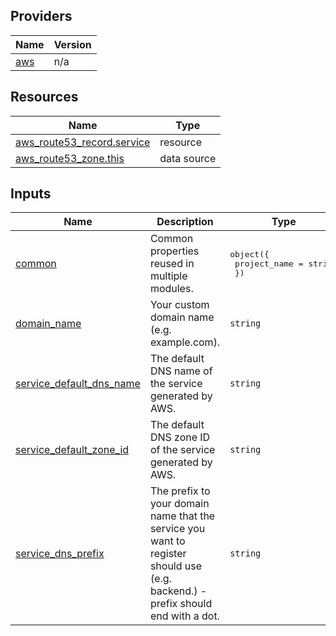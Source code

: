 <!-- BEGIN_TF_DOCS -->


## Providers

| Name | Version |
|------|---------|
| <a name="provider_aws"></a> [aws](#provider\_aws) | n/a |

## Resources

| Name | Type |
|------|------|
| [aws_route53_record.service](https://registry.terraform.io/providers/hashicorp/aws/latest/docs/resources/route53_record) | resource |
| [aws_route53_zone.this](https://registry.terraform.io/providers/hashicorp/aws/latest/docs/data-sources/route53_zone) | data source |

## Inputs

| Name | Description | Type | Default |
|------|-------------|------|---------|
| <a name="input_common"></a> [common](#input\_common) | Common properties reused in multiple modules. | <pre>object({<br>    project_name = string<br>  })</pre> | n/a |
| <a name="input_domain_name"></a> [domain\_name](#input\_domain\_name) | Your custom domain name (e.g. example.com). | `string` | n/a |
| <a name="input_service_default_dns_name"></a> [service\_default\_dns\_name](#input\_service\_default\_dns\_name) | The default DNS name of the service generated by AWS. | `string` | n/a |
| <a name="input_service_default_zone_id"></a> [service\_default\_zone\_id](#input\_service\_default\_zone\_id) | The default DNS zone ID of the service generated by AWS. | `string` | n/a |
| <a name="input_service_dns_prefix"></a> [service\_dns\_prefix](#input\_service\_dns\_prefix) | The prefix to your domain name that the service you want to register should use (e.g. backend.) - prefix should end with a dot. | `string` | n/a |
<!-- END_TF_DOCS -->